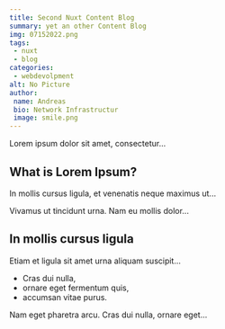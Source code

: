 ```yaml
---
title: Second Nuxt Content Blog
summary: yet an other Content Blog
img: 07152022.png
tags:
 - nuxt
 - blog
categories:
 - webdevolpment
alt: No Picture
author:
 name: Andreas
 bio: Network Infrastructur
 image: smile.png
---
```

Lorem ipsum dolor sit amet, consectetur...

## What is Lorem Ipsum?
In mollis cursus ligula, et venenatis neque maximus ut...

Vivamus ut tincidunt urna. Nam eu mollis dolor...

## In mollis cursus ligula
Etiam et ligula sit amet urna aliquam suscipit...

- Cras dui nulla,
- ornare eget fermentum quis,
- accumsan vitae purus.

Nam eget pharetra arcu. Cras dui nulla, ornare eget...
